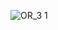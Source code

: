 ![OR_3 1](https://github.com/Gaby-M/Our_Roots/assets/116870006/2b81e80b-e99e-4532-a390-15e35e4a271b)

